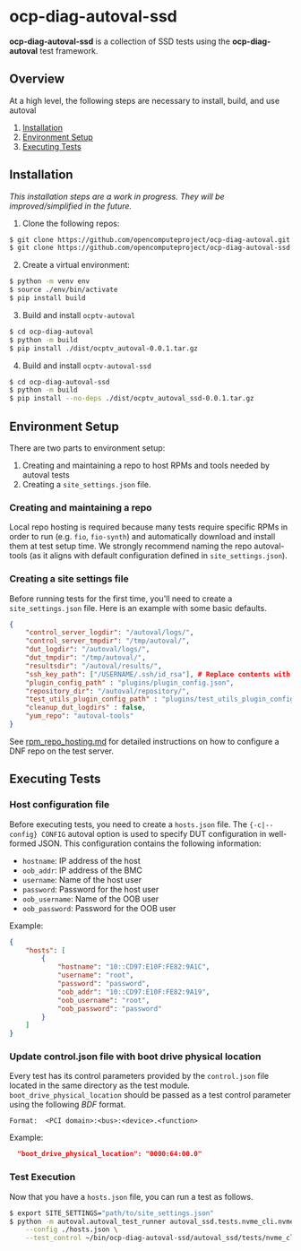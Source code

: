 # ocp-diag-autoval-ssd
**ocp-diag-autoval-ssd** is a collection of SSD tests using the **ocp-diag-autoval** test framework.

## Overview
At a high level, the following steps are necessary to install, build, and use autoval
1. [Installation](#installation)
2. [Environment Setup](#environment-setup)
3. [Executing Tests](#executing-tests)

## Installation

*This installation steps are a work in progress.  They will be improved/simplified in the future.*

1. Clone the following repos:
```bash
$ git clone https://github.com/opencomputeproject/ocp-diag-autoval.git
$ git clone https://github.com/opencomputeproject/ocp-diag-autoval-ssd.git
```
2. Create a virtual environment:
```bash
$ python -m venv env
$ source ./env/bin/activate
$ pip install build
```
3. Build and install `ocptv-autoval`
```bash
$ cd ocp-diag-autoval
$ python -m build
$ pip install ./dist/ocptv_autoval-0.0.1.tar.gz
```
4. Build and install `ocptv-autoval-ssd`
```bash
$ cd ocp-diag-autoval-ssd
$ python -m build
$ pip install --no-deps ./dist/ocptv_autoval_ssd-0.0.1.tar.gz
```
## Environment Setup
There are two parts to environment setup:
1. Creating and maintaining a repo to host RPMs and tools needed by autoval tests
2. Creating a `site_settings.json` file.
### Creating and maintaining a repo
Local repo hosting is required because many tests require specific RPMs in order to run (e.g. `fio`, `fio-synth`) and automatically download and install them at test setup time. We strongly recommend naming the repo autoval-tools (as it aligns with default configuration defined in `site_settings.json`).
### Creating a site settings file
Before running tests for the first time, you'll need to create a `site_settings.json` file.
Here is an example with some basic defaults.
``` json
{
    "control_server_logdir": "/autoval/logs/",
    "control_server_tmpdir": "/tmp/autoval/",
    "dut_logdir": "/autoval/logs/",
    "dut_tmpdir": "/tmp/autoval/",
    "resultsdir": "/autoval/results/",
    "ssh_key_path": ["/USERNAME/.ssh/id_rsa"], # Replace contents with a path to your public SSH key
    "plugin_config_path" : "plugins/plugin_config.json",
    "repository_dir": "/autoval/repository/",
    "test_utils_plugin_config_path" : "plugins/test_utils_plugin_config.json",
    "cleanup_dut_logdirs" : false,
    "yum_repo": "autoval-tools"
}
```

See [rpm_repo_hosting.md](rpm_repo_hosting.md) for detailed instructions on how to configure a DNF repo on the test server.
## Executing Tests
### Host configuration file
Before executing tests, you need to create a `hosts.json` file.
The `{-c|--config} CONFIG` autoval option is used to specify DUT configuration in well-formed JSON.  This configuration contains the following information:
* `hostname`:  IP address of the host
* `oob_addr`:  IP address of the BMC
* `username`:  Name of the host user
* `password`:  Password for the host user
* `oob_username`: Name of the OOB user
* `oob_password`: Password for the OOB user

Example:
```JSON
{
    "hosts": [
        {
            "hostname": "10::CD97:E10F:FE82:9A1C",
            "username": "root",
            "password": "password",
            "oob_addr": "10::CD97:E10F:FE82:9A19",
            "oob_username": "root",
            "oob_password": "password"
        }
    ]
}
```
### Update control.json file with boot drive physical location
Every test has its control parameters provided by the `control.json` file located in the same directory as the test module.
`boot_drive_physical_location` should be passed as a test control parameter using the following *BDF* format.
```
Format:  <PCI domain>:<bus>:<device>.<function>
```
Example:
```json
  "boot_drive_physical_location": "0000:64:00.0"
```

### Test Execution
Now that you have a `hosts.json` file, you can run a test as follows.
```bash
$ export SITE_SETTINGS="path/to/site_settings.json"
$ python -m autoval.autoval_test_runner autoval_ssd.tests.nvme_cli.nvme_cli \
    --config ./hosts.json \
    --test_control ~/bin/ocp-diag-autoval-ssd/autoval_ssd/tests/nvme_cli/control.json
```
